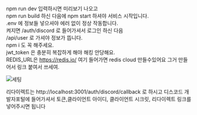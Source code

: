 npm run dev 입력하시면 미리보기 나오고  
npm run build 하신 다음에 npm start 하셔야 서비스 시작입니다.  
.env 에 정보들 넣으셔야 에러 없이 정상 작동합니다.  
켜지면 /auth/discord 로 들어가셔서 로그인 하신 다음  
/api/user 로 가셔야 정보가 뜹니다.  
npm i 도 꼭 해주세요.  
jwt_token 은 충분히 복잡하게 해야 해킹 안당해요.  
REDIS_URL은 https://redis.io/ 여기 들어가면 redis cloud 만들수있어요 그거 만들어서 링크 붙여서 쓰세여.

![세팅](https://imgur.com/NWzG4zt)  

리다이렉트는 http://localhost:3001/auth/discord/callback 로 하시고 디스코드 개발자포털에 들어가셔서 토큰,클라이언트 아이디, 클라이언트 시크릿, 리다이렉트 링크를 넣어주시면 됩니다

